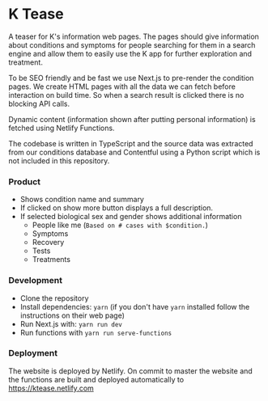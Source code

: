 # K Tease

A teaser for K's information web pages. The pages should give information about conditions and symptoms for people searching for them in a search engine and allow them to easily use the K app for further exploration and treatment.

To be SEO friendly and be fast we use Next.js to pre-render the condition pages. We create HTML pages with all the data we can fetch before interaction on build time. So when a search result is clicked there is no blocking API calls.

Dynamic content (information shown after putting personal information) is fetched using Netlify Functions.

The codebase is written in TypeScript and the source data was extracted from our conditions database and Contentful using a Python script which is not included in this repository.

### Product

- Shows condition name and summary
- If clicked on show more button displays a full description.
- If selected biological sex and gender shows additional information
  - People like me (`Based on # cases with $condition.`)
  - Symptoms
  - Recovery
  - Tests
  - Treatments

### Development

- Clone the repository
- Install dependencies: `yarn` (if you don't have `yarn` installed follow the instructions on their web page)
- Run Next.js with: `yarn run dev`
- Run functions with `yarn run serve-functions`

### Deployment

The website is deployed by Netlify. On commit to master the website and the functions are built and deployed automatically to https://ktease.netlify.com
